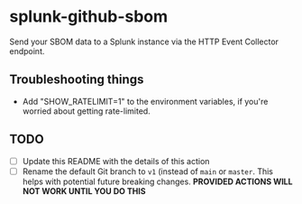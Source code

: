 # splunk-github-sbom

Send your SBOM data to a Splunk instance via the HTTP Event Collector endpoint.



## Troubleshooting things

- Add "SHOW_RATELIMIT=1" to the environment variables, if you're worried about getting rate-limited.

## TODO

- [ ] Update this README with the details of this action
- [ ] Rename the default Git branch to `v1` (instead of `main` or `master`. This helps with potential future breaking changes. **PROVIDED ACTIONS WILL NOT WORK UNTIL YOU DO THIS**
